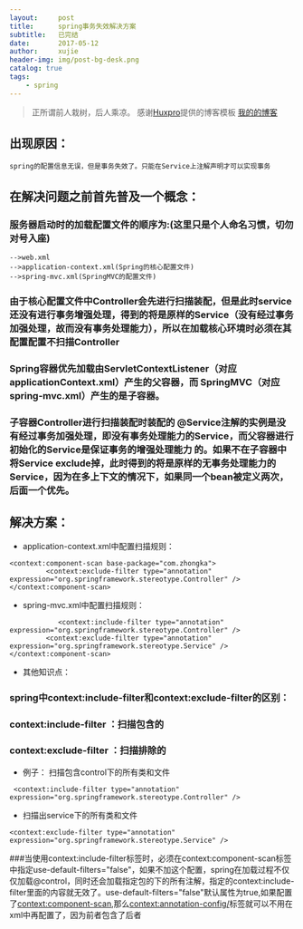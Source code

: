 ```yaml
---
layout:     post
title:      spring事务失效解决方案
subtitle:   已完结
date:       2017-05-12
author:     xujie
header-img: img/post-bg-desk.png
catalog: true
tags:
    - spring
---
```


> 正所谓前人栽树，后人乘凉。
> 感谢[Huxpro](https://github.com/huxpro)提供的博客模板
> [我的的博客](http://my.happy-coding.cn)

## 出现原因：
```spring的配置信息无误，但是事务失效了。只能在Service上注解声明才可以实现事务```


## 在解决问题之前首先普及一个概念：

### 服务器启动时的加载配置文件的顺序为:(这里只是个人命名习惯，切勿对号入座)

```
-->web.xml
-->application-context.xml(Spring的核心配置文件)
-->spring-mvc.xml(SpringMVC的配置文件)
```

### 由于核心配置文件中Controller会先进行扫描装配，但是此时service还没有进行事务增强处理，得到的将是原样的Service（没有经过事务加强处理，故而没有事务处理能力），所以在加载核心环境时必须在其配置配置不扫描Controller

### Spring容器优先加载由ServletContextListener（对应applicationContext.xml）产生的父容器，而 SpringMVC（对应spring-mvc.xml）产生的是子容器。

### 子容器Controller进行扫描装配时装配的 @Service注解的实例是没有经过事务加强处理，即没有事务处理能力的Service，而父容器进行初始化的Service是保证事务的增强处理能力 的。如果不在子容器中将Service exclude掉，此时得到的将是原样的无事务处理能力的Service，因为在多上下文的情况下，如果同一个bean被定义两次，后面一个优先。


## 解决方案：
- application-context.xml中配置扫描规则：
```
<context:component-scan base-package="com.zhongka">
 		 <context:exclude-filter type="annotation"
expression="org.springframework.stereotype.Controller" />
</context:component-scan>
```

- spring-mvc.xml中配置扫描规则：
```<context:component-scan base-package="com.zhongka">
    		<context:include-filter type="annotation" expression="org.springframework.stereotype.Controller" />
   		 <context:exclude-filter type="annotation" expression="org.springframework.stereotype.Service" />
</context:component-scan>
```


- 其他知识点：
### spring中context:include-filter和context:exclude-filter的区别：
### context:include-filter  ：扫描包含的
### context:exclude-filter  ：扫描排除的

- 例子：
扫描包含control下的所有类和文件

``` <context:include-filter type="annotation" expression="org.springframework.stereotype.Controller" />```

- 扫描出service下的所有类和文件

```<context:exclude-filter type="annotation" expression="org.springframework.stereotype.Service" />```

###当使用context:include-filter标签时，必须在context:component-scan标签中指定use-default-filters="false"，如果不加这个配置，spring在加载过程不仅仅加载@control，同时还会加载指定包的下的所有注解，指定的context:include-filter里面的内容就无效了。use-default-filters="false"默认属性为true,如果配置了<context:component-scan>,那么<context:annotation-config/>标签就可以不用在xml中再配置了，因为前者包含了后者
